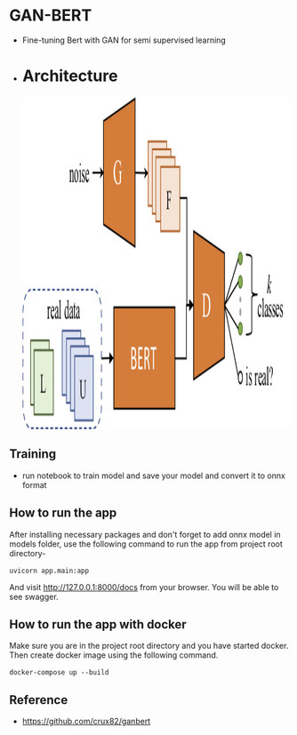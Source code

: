 # GAN-BERT
- Fine-tuning Bert with GAN for semi supervised learning
- # Architecture
  <img src="https://github.com/ahmedkotb98/GAN-BERT/blob/main/images/ganbert.jpeg" width="600" height="600" />

## Training

- run notebook to train model and save your model and convert it to onnx format

## How to run the app

After installing necessary packages and don't forget to add onnx model in models folder, use the following command to run the app from project root directory-
  
```
uvicorn app.main:app
```
And visit http://127.0.0.1:8000/docs from your browser. You will be able to see swagger.

## How to run the app with docker

Make sure you are in the project root directory and you have started docker. Then create docker image using the following command.

```
docker-compose up --build
```

## Reference

- https://github.com/crux82/ganbert
